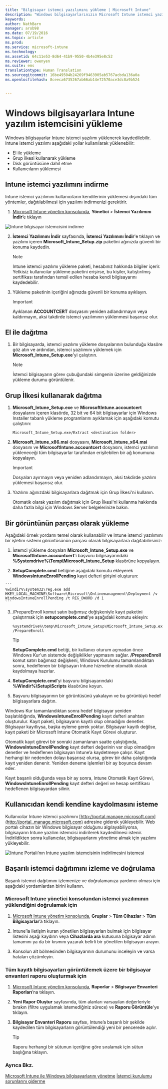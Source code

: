 ```yaml
---
title: "Bilgisayar istemci yazılımını yükleme | Microsoft Intune"
description: "Windows bilgisayarlarınızın Microsoft Intune istemci yazılımıyla yönetilmesini sağlamanıza yardımcı olması için bu kılavuzu kullanın."
keywords: 
author: NathBarn
manager: arob98
ms.date: 07/19/2016
ms.topic: article
ms.prod: 
ms.service: microsoft-intune
ms.technology: 
ms.assetid: 64c11e53-8d64-41b9-9550-4b4e395e8c52
ms.reviewer: owenyen
ms.suite: ems
translationtype: Human Translation
ms.sourcegitcommit: 16be49504b24269f9463905ab5767acbda136a0a
ms.openlocfilehash: 8ceeca6735267ab66ab14e72570ace3dc8a9b524


---
```


# Windows bilgisayarlara Intune yazılım istemcisini yükleme
Windows bilgisayarlar Intune istemci yazılımı yüklenerek kaydedilebilir. Intune istemci yazılımı aşağıdaki yollar kullanılarak yüklenebilir:

- El ile yükleme
- Grup ilkesi kullanarak yükleme
- Disk görüntüsüne dahil etme
- Kullanıcıların yüklemesi

## Intune istemci yazılımını indirme

Intune istemci yazılımını kullanıcıların kendilerinin yüklemesi dışındaki tüm yöntemler, dağıtılabilmesi için yazılımı indirmenizi gerektirir.

1.  [Microsoft Intune yönetim konsolunda](https://manage.microsoft.com/), **Yönetici** &gt; **İstemci Yazılımını İndir**’e tıklayın

  ![Intune bilgisayar istemcisini indirme](../media/pc-sa-client-download.png)

2.  **İstemci Yazılımını İndir** sayfasında, **İstemci Yazılımını İndir**'e tıklayın ve yazılımı içeren **Microsoft_Intune_Setup.zip** paketini ağınızda güvenli bir konuma kaydedin.

    > [!NOTE]
    > Intune istemci yazılımı yükleme paketi, hesabınız hakkında bilgiler içerir. Yetkisiz kullanıcılar yükleme paketini erişirse, bu kişiler, katıştırılmış sertifikası tarafından temsil edilen hesaba kendi bilgisayarını kaydedebilir.

3.  Yükleme paketinin içeriğini ağınızda güvenli bir konuma ayıklayın.

    > [!IMPORTANT]
    > Ayıklanan **ACCOUNTCERT** dosyasını yeniden adlandırmayın veya kaldırmayın, aksi takdirde istemci yazılımının yüklenmesi başarısız olur.

## El ile dağıtma

1.  Bir bilgisayarda, istemci yazılımı yükleme dosyalarının bulunduğu klasöre göz atın ve ardından, istemci yazılımını yüklemek için **Microsoft_Intune_Setup.exe**'yi çalıştırın.

    > [!NOTE]
    > İstemci bilgisayarın görev çubuğundaki simgenin üzerine geldiğinizde yükleme durumu görüntülenir.

## Grup İlkesi kullanarak dağıtma

1.  **Microsoft_Intune_Setup.exe** ve **MicrosoftIntune.accountcert** dosyalarını içeren klasörde, 32 bit ve 64 bit bilgisayarlar için Windows Installer tabanlı yükleme programlarını ayıklamak için aşağıdaki komutu çalıştırın:

    ```
    Microsoft_Intune_Setup.exe/Extract <destination folder>
    ```

2.  **Microsoft_Intune_x86.msi** dosyasını, **Microsoft_Intune_x64.msi** dosyasını ve **MicrosoftIntune.accountcert** dosyasını, istemci yazılımın yükleneceği tüm bilgisayarlar tarafından erişilebilen bir ağ konumuna kopyalayın.

    > [!IMPORTANT]
    > Dosyaları ayırmayın veya yeniden adlandırmayın, aksi takdirde yazılım yüklemesi başarısız olur.

3.  Yazılımı ağınızdaki bilgisayarlara dağıtmak için Grup İlkesi'ni kullanın.

    Otomatik olarak yazılım dağıtmak için Grup İlkesi'ni kullanma hakkında daha fazla bilgi için Windows Server belgelerinize bakın.

## Bir görüntünün parçası olarak yükleme
Aşağıdaki örnek yordamı temel olarak kullanabilir ve Intune istemci yazılımını bir işletim sistemi görüntüsünün parçası olarak bilgisayarlara dağıtabilirsiniz:

1.  İstemci yükleme dosyaları **Microsoft_Intune_Setup.exe** ve **MicrosoftIntune.accountcert**'i başvuru bilgisayarındaki **%Systemdrive%\Temp\Microsoft_Intune_Setup** klasörüne kopyalayın.

2.   **SetupComplete.cmd** betiğine aşağıdaki komutu ekleyerek **WindowsIntuneEnrollPending** kayıt defteri girişini oluşturun:

    ```
    %windir%\system32\reg.exe add HKEY_LOCAL_MACHINE\Software\Microsoft\Onlinemanagement\Deployment /v
    WindowsIntuneEnrollPending /t REG_DWORD /d 1
    ```

3.  /PrepareEnroll komut satırı bağımsız değişkeniyle kayıt paketini çalıştırmak için **setupcomplete.cmd**’ye aşağıdaki komutu ekleyin:

    ```
    %systemdrive%\temp\Microsoft_Intune_Setup\Microsoft_Intune_Setup.exe /PrepareEnroll
    ```
    > [!TIP]
    >  **SetupComplete.cmd** betiği, bir kullanıcı oturum açmadan önce Windows Kur'un sistemde değişiklikler yapmasını sağlar. **/PrepareEnroll** komut satırı bağımsız değişkeni, Windows Kurulumu tamamlandıktan sonra, hedeflenen bir bilgisayarı Intune hizmetine otomatik olarak kaydolmaya hazırlar.

4.  **SetupComplete.cmd**'yi başvuru bilgisayarındaki **%Windir%\Setup\Scripts** klasörüne koyun.

5.  Başvuru bilgisayarının bir görüntüsünü yakalayın ve bu görüntüyü hedef bilgisayarlara dağıtın.

Windows Kur tamamlandıktan sonra hedef bilgisayar yeniden başlatıldığında, **WindowsIntuneEnrollPending** kayıt defteri anahtarı oluşturulur. Kayıt paketi, bilgisayarın kayıtlı olup olmadığını denetler. Bilgisayar kayıtlıysa, başka eyleme gerek yoktur. Bilgisayar kayıtlı değilse, kayıt paketi bir Microsoft Intune Otomatik Kayıt Görevi oluşturur.

Otomatik kayıt görevi bir sonraki zamanlanan saatte çalıştığında, **WindowsIntuneEnrollPending** kayıt defteri değerinin var olup olmadığını denetler ve hedeflenen bilgisayarı Intune’a kaydetmeye çalışır. Kayıt herhangi bir nedenden dolayı başarısız olursa, görev bir daha çalıştığında kayıt yeniden denenir. Yeniden deneme işlemleri bir ay boyunca devam eder.

Kayıt başarılı olduğunda veya bir ay sonra, Intune Otomatik Kayıt Görevi, **WindowsIntuneEnrollPending** kayıt defteri değeri ve hesap sertifikası hedeflenen bilgisayardan silinir.

## Kullanıcıdan kendi kendine kaydolmasını isteme

Kullanıcılar Intune istemci yazılımını [http://portal.manage.microsoft.com](http://portal..manage.microsoft.com) adresine giderek yükleyebilir. Web portalı cihazın bir Windows bilgisayar olduğunu algılayabiliyorsa, bilgisayarın Intune yazılım istemcisi indirilerek kaydedilmesi istenir. İndirildikten sonra kullanıcılar, bilgisayarlarını yönetime almak için yazılımı yükleyebilir.

![Intune Portalı’nın Intune yazılım istemcisinin indirilmesini istemesi](../media/software-client-download.png)

## Başarılı istemci dağıtımını izleme ve doğrulama
Başarılı istemci dağıtımını izlemenize ve doğrulamanıza yardımcı olması için aşağıdaki yordamlardan birini kullanın.

### Microsoft Intune yönetici konsolundan istemci yazılımının yüklendiğini doğrulamak için

1.  [Microsoft Intune yönetim konsolunda](https://manage.microsoft.com/), **Gruplar** &gt; **Tüm Cihazlar** &gt; **Tüm Bilgisayarlar**’a tıklayın.

2.  Intune’la iletişim kuran yönetilen bilgisayarları bulmak için bilgisayar listesini aşağı kaydırın veya **Cihazlarda ara** kutusuna bilgisayar adının tamamını ya da bir kısmını yazarak belirli bir yönetilen bilgisayarı arayın.

3.  Konsolun alt bölmesinden bilgisayarının durumunu inceleyin ve varsa hataları çözümleyin.

### Tüm kayıtlı bilgisayarları görüntülemek üzere bir bilgisayar envanteri raporu oluşturmak için

1.  [Microsoft Intune yönetim konsolunda](https://manage.microsoft.com/), **Raporlar** &gt; **Bilgisayar Envanteri Raporları**’na tıklayın.

2.   **Yeni Rapor Oluştur** sayfasında, tüm alanları varsayılan değerleriyle bırakın (filtre uygulamak istemediğiniz sürece) ve **Raporu Görüntüle**'ye tıklayın.

3.  **Bilgisayar Envanteri Raporu** sayfası, Intune’a başarılı bir şekilde kaydedilen tüm bilgisayarların görüntülendiği yeni bir pencerede açılır.

    > [!TIP]
    > Raporu herhangi bir sütunun içeriğine göre sıralamak için sütun başlığına tıklayın.


### Ayrıca Bkz.
[Microsoft Intune ile Windows bilgisayarlarını yönetme](manage-windows-pcs-with-microsoft-intune.md)
[İstemci kurulumu sorunlarını giderme](../troubleshoot/troubleshoot-client-setup-in-microsoft-intune)



<!--HONumber=Sep16_HO1-->


